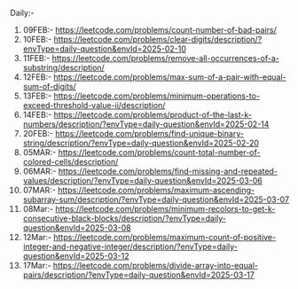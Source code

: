 Daily:- 
01. 09FEB:- https://leetcode.com/problems/count-number-of-bad-pairs/
02. 10FEB:- https://leetcode.com/problems/clear-digits/description/?envType=daily-question&envId=2025-02-10
03. 11FEB:- https://leetcode.com/problems/remove-all-occurrences-of-a-substring/description/
04. 12FEB:- https://leetcode.com/problems/max-sum-of-a-pair-with-equal-sum-of-digits/
05. 13FEB:- https://leetcode.com/problems/minimum-operations-to-exceed-threshold-value-ii/description/
06. 14FEB:- https://leetcode.com/problems/product-of-the-last-k-numbers/description/?envType=daily-question&envId=2025-02-14
07. 20FEB:- https://leetcode.com/problems/find-unique-binary-string/description/?envType=daily-question&envId=2025-02-20
08. 05MAR:- https://leetcode.com/problems/count-total-number-of-colored-cells/description/
09. 06MAR:- https://leetcode.com/problems/find-missing-and-repeated-values/description/?envType=daily-question&envId=2025-03-06
10. 07MAR:- https://leetcode.com/problems/maximum-ascending-subarray-sum/description/?envType=daily-question&envId=2025-03-07
11. 08Mar:- https://leetcode.com/problems/minimum-recolors-to-get-k-consecutive-black-blocks/description/?envType=daily-question&envId=2025-03-08
12. 12Mar:- https://leetcode.com/problems/maximum-count-of-positive-integer-and-negative-integer/description/?envType=daily-question&envId=2025-03-12
13. 17Mar:- https://leetcode.com/problems/divide-array-into-equal-pairs/description/?envType=daily-question&envId=2025-03-17

